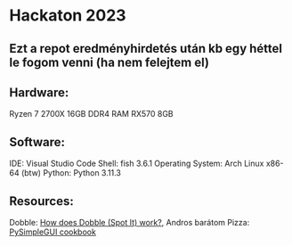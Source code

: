 <h1>Hackaton 2023</h1>
<h2>Ezt a repot eredményhirdetés után kb egy héttel le fogom venni (ha nem felejtem el)</h2>
                 
<h2>Hardware:</h2>                                                                     
    Ryzen 7 2700X
    16GB DDR4 RAM
    RX570 8GB

<h2>Software:</h2>
    IDE: Visual Studio Code
    Shell: fish 3.6.1
    Operating System: Arch Linux x86-64 (btw)
    Python: Python 3.11.3

<h2>Resources:</h2>
    Dobble:
    <a href="https://www.youtube.com/watch?v=VTDKqW_GLkw">How does Dobble (Spot It) work?</a>, Andros barátom
    Pizza:
    <a href="https://www.pysimplegui.org/en/latest/cookbook/">PySimpleGUI cookbook</a>